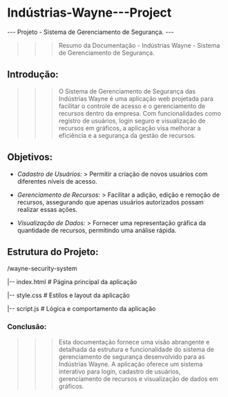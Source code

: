 # Indústrias-Wayne---Project #
--- Projeto - Sistema de Gerenciamento de Segurança. ---

>>> Resumo da Documentação - Indústrias Wayne - Sistema de Gerenciamento de Segurança.


## Introdução:


>>> O Sistema de Gerenciamento de Segurança das Indústrias Wayne é uma aplicação web projetada para facilitar o controle de acesso e o gerenciamento de recursos dentro da empresa. Com funcionalidades como registro de usuários, login seguro e visualização de recursos em gráficos, a aplicação visa melhorar a eficiência e a segurança da gestão de recursos.


## Objetivos:


- *Cadastro de Usuários:* > Permitir a criação de novos usuários com diferentes níveis de acesso.
  
- *Gerenciamento de Recursos:* > Facilitar a adição, edição e remoção de recursos, assegurando que apenas usuários autorizados possam realizar essas ações.
  
- *Visualização de Dados:* > Fornecer uma representação gráfica da quantidade de recursos, permitindo uma análise rápida.



## Estrutura do Projeto:


/wayne-security-system

|-- index.html       # Página principal da aplicação

|-- style.css        # Estilos e layout da aplicação

|-- script.js        # Lógica e comportamento da aplicação



### Conclusão: 


>>> Esta documentação fornece uma visão abrangente e detalhada da estrutura e funcionalidade do sistema de gerenciamento de segurança desenvolvido para as Indústrias Wayne. A aplicação oferece um sistema interativo para login, cadastro de usuários, gerenciamento de recursos e visualização de dados em gráficos. 
 
